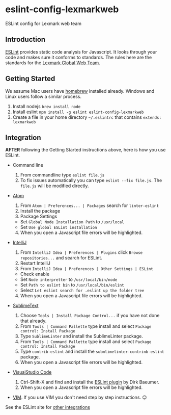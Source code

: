 # eslint-config-lexmarkweb
ESLint config for Lexmark web team

## Introduction

[ESLint](http://eslint.org) provides static code analysis for Javascript. It
looks through your code and makes sure it conforms to standards. The rules here
are the standards for the [Lexmark Global Web Team](http://www.lexmark.com).

## Getting Started

We assume Mac users have [homebrew](http://brew.sh/) installed already. Windows
and Linux users follow a similar process.

1. Install nodejs `brew install node`
2. Install eslint `npm install -g eslint eslint-config-lexmarkweb`
3. Create a file in your home directory `~/.eslintrc` that contains `extends: lexmarkweb`

## Integration

**AFTER** following the Getting Started instructions above, here is how you use ESLint.
- Command line
  1. From commandline type `eslint file.js`
  2. To fix issues automatically you can type `eslint --fix file.js`.
  The `file.js` will be modified directly.


- [Atom](https://atom.io/packages/linter-eslint)
  1. From `Atom | Preferences... | Packages` search for `linter-eslint`
  2. Install the package
  3. Package Settings
    - Set `Global Node Installation Path` to `/usr/local`
    - Set `Use global ESLint installation`
  4. When you open a Javascript file errors will be highlighted.

- [IntelliJ](http://plugins.jetbrains.com/plugin/7494)
  1. From `IntelliJ Idea | Preferences | Plugins` click `Browse repositories...` and search for ESLint.
  2. Restart IntelliJ
  3. From `IntelliJ Idea | Preferences | Other Settings | ESLint`
    - Check enable
    - Set `Node interpretter` to `/usr/local/bin/node`
    - Set `Path to eslint bin` to `/usr/local/bin/eslint`
    - Select `Let eslint search for .eslint up the folder tree`
  4. When you open a Javascript file errors will be highlighted.

- [SublimeText](https://github.com/roadhump/SublimeLinter-eslint)
  1. Choose `Tools | Install Package Control...` if you have not done that already.
  2. From `Tools | Command Pallette` type install and select `Package control: Install Package`
  3. Type `SublimeLinter` and install the SublimeLinter package.
  4. From `Tools | Command Pallette` type install and select `Package control: Install Package`
  5. Type `contrib-eslint` and install the `submlimelinter-contrinb-eslint` package.
  6. When you open a Javascript file errors will be highlighted.

- [VisualStudio Code](https://marketplace.visualstudio.com/items?itemName=dbaeumer.vscode-eslint)
  1. Ctrl-Shift-X and find and install the [ESLint plugin](https://marketplace.visualstudio.com/items?itemName=dbaeumer.vscode-eslint) by Dirk Baeumer.
  2. When you open a Javascript file errors will be highlighted.

- [VIM](https://github.com/vim-syntastic/syntastic).
  If you use VIM you don't need step by step instructions. :wink:

See the ESLint site for [other integrations](http://eslint.org/docs/user-guide/integrations)
